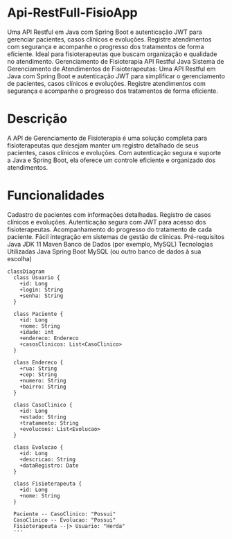 # Api-RestFull-FisioApp
Uma API Restful em Java com Spring Boot e autenticação JWT para gerenciar pacientes, casos clínicos e evoluções. Registre atendimentos com segurança e acompanhe o progresso dos tratamentos de forma eficiente. Ideal para fisioterapeutas que buscam organização e qualidade no atendimento.
Gerenciamento de Fisioterapia API Restful Java
Sistema de Gerenciamento de Atendimentos de Fisioterapeutas: Uma API Restful em Java com Spring Boot e autenticação JWT para simplificar o gerenciamento de pacientes, casos clínicos e evoluções. Registre atendimentos com segurança e acompanhe o progresso dos tratamentos de forma eficiente.

# Descrição
A API de Gerenciamento de Fisioterapia é uma solução completa para fisioterapeutas que desejam manter um registro detalhado de seus pacientes, casos clínicos e evoluções. Com autenticação segura e suporte a Java e Spring Boot, ela oferece um controle eficiente e organizado dos atendimentos.

# Funcionalidades
Cadastro de pacientes com informações detalhadas.
Registro de casos clínicos e evoluções.
Autenticação segura com JWT para acesso dos fisioterapeutas.
Acompanhamento do progresso do tratamento de cada paciente.
Fácil integração em sistemas de gestão de clínicas.
Pré-requisitos
Java JDK 11
Maven
Banco de Dados (por exemplo, MySQL)
Tecnologias Utilizadas
Java
Spring Boot
MySQL (ou outro banco de dados à sua escolha)


``` mermaid
classDiagram
  class Usuario {
    +id: Long
    +login: String
    +senha: String
  }

  class Paciente {
    +id: Long
    +nome: String
    +idade: int
    +endereco: Endereco
    +casosClinicos: List<CasoClinico>
  }
  
  class Endereco {
    +rua: String
    +cep: String
    +numero: String
    +bairro: String
  }

  class CasoClinico {
    +id: Long
    +estado: String
    +tratamento: String
    +evolucoes: List<Evolucao>
  }
  
  class Evolucao {
    +id: Long
    +descricao: String
    +dataRegistro: Date
  }

  class Fisioterapeuta {
    +id: Long
    +nome: String
  }

  Paciente -- CasoClinico: "Possui"
  CasoClinico -- Evolucao: "Possui"
  Fisioterapeuta --|> Usuario: "Herda"
  '''
